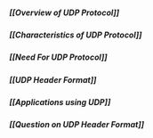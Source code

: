 ##### *[[Overview of UDP Protocol]]*
##### *[[Characteristics of UDP Protocol]]*
##### *[[Need For UDP Protocol]]*
##### *[[UDP Header Format]]*
##### *[[Applications using UDP]]*
##### *[[Question on UDP Header Format]]*


